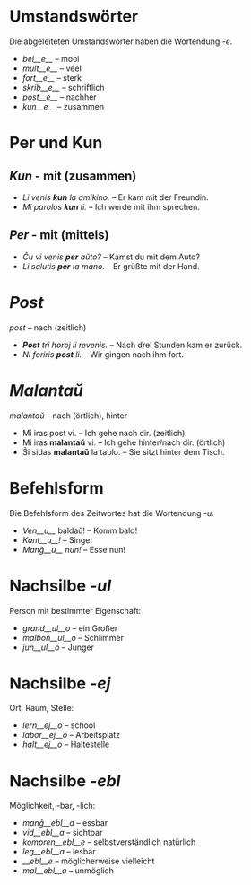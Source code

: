 # Umstandswörter

Die abgeleiteten Umstandswörter haben die Wortendung *-e*.

- *bel__e__*   – mooi
- *mult__e__*  – veel
- *fort__e__*  – sterk
- *skrib__e__* – schriftlich
- *post__e__*  – nachher
- *kun__e__*   – zusammen
 

# Per und Kun

## *Kun* - mit (zusammen)        

- *Li venis __kun__ la amikino.* – Er kam mit der Freundin.    
- *Mi parolos __kun__ li.*       – Ich werde mit ihm sprechen. 

## *Per* - mit (mittels)

- *Ĉu vi venis __per__ aŭto?*   – Kamst du mit dem Auto?
- *Li salutis __per__ la mano.* – Er grüßte mit der Hand.


# *Post*

*post* – nach (zeitlich)

- *__Post__ tri horoj li revenis.* – Nach drei Stunden kam er zurück.
- *Ni foriris __post__ li.* – Wir gingen nach ihm fort.

 

# *Malantaŭ*

*malantaŭ* - nach (örtlich), hinter

- Mi iras post vi. – Ich gehe nach dir. (zeitlich)
- Mi iras __malantaŭ__ vi. – Ich gehe hinter/nach dir. (örtlich)
- Ŝi sidas __malantaŭ__ la tablo. – Sie sitzt hinter dem Tisch.

 

# Befehlsform

Die Befehlsform des Zeitwortes hat die Wortendung *-u*.

- *Ven__u__* baldaŭ! – Komm bald!
- *Kant__u__!*       – Singe!
- *Manĝ__u__ nun!*   – Esse nun!

 

# Nachsilbe *-ul*

Person mit bestimmter Eigenschaft:

- *grand__ul__o*  – ein Großer
- *malbon__ul__o* – Schlimmer
- *jun__ul__o*    – Junger

 

# Nachsilbe *-ej*

Ort, Raum, Stelle:

- *lern__ej__o* – school
- *labor__ej__o* – Arbeitsplatz
- *halt__ej__o* – Haltestelle

 

# Nachsilbe *-ebl*

Möglichkeit, -bar, -lich:

- *manĝ__ebl__a* – essbar
- *vid__ebl__a* – sichtbar
- *kompren__ebl__e* – selbstverständlich
natürlich
- *leg__ebl__a* – lesbar
- *__ebl__e* – möglicherweise
vielleicht
- *mal__ebl__a* – unmöglich

 
